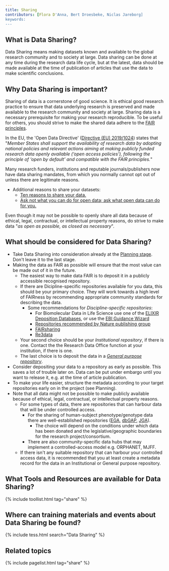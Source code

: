 ```yaml
---
title: Sharing
contributors: [Flora D'Anna, Bert Droesbeke, Niclas Jareborg]
keywords:
---
```


## What is Data Sharing?
Data Sharing means making datasets known and available to the global research community and to society at large. Data sharing can be done at any time during the research data life cycle, but at the latest, data should be made available at the time of publication of articles that use the data to make scientific conclusions. 

## Why Data Sharing is important?
Sharing of data is a cornerstone of good science. It is ethical good research  practice to ensure that data underlying research is preserved and made available to the research community and society at large. Sharing data is a necessary prerequisite for making your research reproducible. To be useful for others, you should strive to make the shared data adhere to the [FAIR principles](). 

In the EU, the 'Open Data Directive' ([Directive (EU) 2019/1024](https://eur-lex.europa.eu/legal-content/EN/TXT/?qid=1561563110433&uri=CELEX:32019L1024)) states that "_Member States shall support the availability of research data by adopting national policies and relevant actions aiming at making publicly funded research data openly available (‘open access policies’), following the principle of ‘open by default’ and compatible with the FAIR principles._"

Many research funders, institutions and reputable journals/publishers now have data sharing mandates, from which you normally cannot opt out of unless there are legitimate reasons. 

* Additional reasons to share your datasets:
  - [Ten reasons to share your data.](https://www.natureindex.com/news-blog/ten-reasons-to-share-your-data)
  - [Ask not what you can do for open data; ask what open data can do for you.](http://blogs.nature.com/naturejobs/2017/06/19/ask-not-what-you-can-do-for-open-data-ask-what-open-data-can-do-for-you/)

Even though it may not be possible to openly share all data because of ethical, legal, contractual, or intellectual property reasons, do strive to make data "_as open as possible, as closed as necessary_".

## What should be considered for Data Sharing?

* Take Data Sharing into consideration already at the [Planning stage](planning). Don't leave it to the last stage. 
* Making the data as FAIR as possible will ensure that the most value can be made out of it in the future.
  - The easiest way to make data FAIR is to deposit it in a publicly accessible recognised repository.
  - If there are Dicipline-specific repositories available for you data, this should be your primary choice. They will work towards a high level of FAIRness by recommending appropriate community standards for describing the data. 
    - Some recommendations for _Discipline-specific repositories_:
      - For Biomolecular Data in Life Science use one of the [ELIXIR Deposition Databases](https://elixir-europe.org/platforms/data/elixir-deposition-databases), or use the [EBI Guidance Wizard](https://www.ebi.ac.uk/submission/)
      - [Repositories recommended by Nature publishing group](https://www.nature.com/sdata/policies/repositories)
      - [FAIRsharing](https://fairsharing.org/)
      - [Re3data](https://re3data.org/)
  - Your second choice should be your _Institutional repository_, if there is one. Contact the the Research Data Office function at your institution, if there is one.
  - The last choice is to deposit the data in a [_General purpose repository_](https://www.nature.com/sdata/policies/repositories#general).
* Consider depositing your data to a repository as early as possible. This saves a lot of trouble later on. Data can be put under embargo until you want to release it, e.g. at the time of article publication.
* To make your life easier, structure the metadata according to your target repositories early on in the project (see Planning).
* Note that all data might not be possible to make publicly available because of ethical, legal, contractual, or intellectual property reasons. 
  - For some types of data, there are repositories that can harbour data that will be under controlled access.
    - For the sharing of human-subject phenotype/genotype data there are well-established repositories ([EGA](https://ega-archive.org/), [dbGAP](https://www.ncbi.nlm.nih.gov/gap/), [JGA](https://www.ddbj.nig.ac.jp/jga/index-e.html)). 
      - The choice will depend on the conditions under which data has been donated and the legislative/geographic boundaries for the research project/consortium. 
    - There are also community-specific data hubs that may implement a controlled-access model e.g. ORPHANET, MJFF.
  - If there isn't any suitable repository that can harbour your controlled access data, it is recommended that you at least create a metadata record for the data in an Institutional or General purpose repository.
  

## What Tools and Resources are available for Data Sharing?

{% include toollist.html tag="share" %}

## Where can training materials and events about Data Sharing be found?

{% include tess.html search="Data Sharing" %}

## Related topics

{% include pagelist.html tag="share" %}

<!-- * Licensing
* Funder requirements -->

<!-- ## External links
missing content -->
